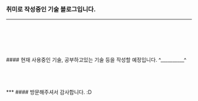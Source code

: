### 취미로 작성중인 기술 블로그입니다.
***  
<br>
<br>
<br>
<br>
<br>
#### 현재 사용중인 기술, 공부하고있는 기술 등을 작성할 예정입니다.  ^__________^  
<br>
<br>
<br>
<br>
<br>
***
#### 방문해주셔서 감사합니다. :D


